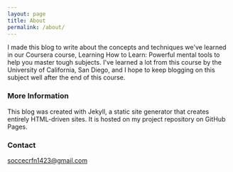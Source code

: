 ```yaml
---
layout: page
title: About
permalink: /about/
---
```


I made this blog to write about the concepts and techniques we've learned in our Coursera course, Learning How to Learn: Powerful mental tools to help you master tough subjects. I've learned a lot from this course by the University of California, San Diego, and I hope to keep blogging on this subject well after the end of this course.

### More Information

This blog was created with Jekyll, a static site generator that creates entirely HTML-driven sites. It is hosted on my project repository on GitHub Pages.

### Contact

[soccecrfn1423@gmail.com](mailto:soccecrfn1423@gmail.com)
